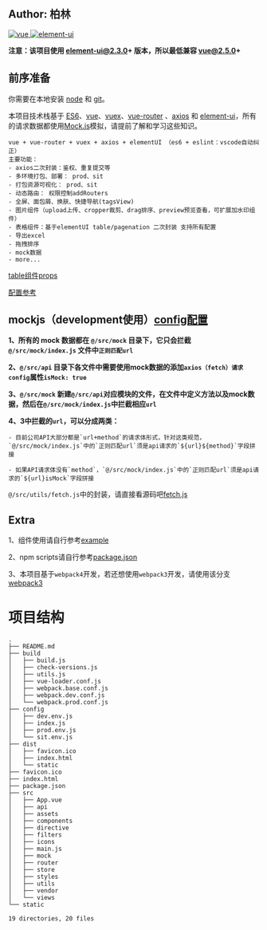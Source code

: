 ## Author: 柏林
<a href="https://github.com/vuejs/vue">
  <img src="https://img.shields.io/badge/vue-2.5.17-brightgreen.svg" alt="vue">
</a>
<a href="https://github.com/ElemeFE/element">
  <img src="https://img.shields.io/badge/element--ui-2.4.6-brightgreen.svg" alt="element-ui">
</a>

**注意：该项目使用 element-ui@2.3.0+ 版本，所以最低兼容 vue@2.5.0+**
## 前序准备

你需要在本地安装 [node](http://nodejs.org/) 和 [git](https://git-scm.com/)。

本项目技术栈基于 [ES6](http://es6.ruanyifeng.com/)、[vue](https://cn.vuejs.org/index.html)、[vuex](https://vuex.vuejs.org/zh-cn/)、[vue-router](https://router.vuejs.org/zh-cn/) 、[axios](https://github.com/axios/axios) 和 [element-ui](https://github.com/ElemeFE/element)，所有的请求数据都使用[Mock.js](https://github.com/nuysoft/Mock)模拟，请提前了解和学习这些知识。


```
vue + vue-router + vuex + axios + elementUI （es6 + eslint：vscode自动纠正）
主要功能：
- axios二次封装：鉴权、重复提交等
- 多环境打包、部署： prod、sit
- 打包资源可视化： prod、sit
- 动态路由： 权限控制addRouters
- 全屏、面包屑、换肤、快捷导航(tagsView)
- 图片组件（upload上传、cropper裁剪、drag排序、preview预览查看，可扩展加水印组件）
- 表格组件：基于elementUI table/pagenation 二次封装 支持所有配置
- 导出excel
- 拖拽排序
- mock数据
- more...

```
[table组件props](https://github.com/BolinWang/FHT.FE_OTA/blob/master/src/components/GridUnit/props.js)

[配置参考](http://element-cn.eleme.io/#/zh-CN/component/table)

## mockjs（development使用）[config配置](https://github.com/BolinWang/FHT.FE_OTA/blob/master/config/dev.env.js)
**1、所有的 mock 数据都在 `@/src/mock` 目录下，它只会拦截 `@/src/mock/index.js` 文件中`正则匹配url`**

**2、`@/src/api` 目录下各文件中需要使用mock数据的添加`axios（fetch）请求 config`属性`isMock: true`**

**3、`@/src/mock` 新建`@/src/api`对应模块的文件，在文件中定义方法以及mock数据，然后在`@/src/mock/index.js`中拦截相应`url`**

**4、3中拦截的`url`，可以分成两类：**
```
- 目前公司API大部分都是`url+method`的请求体形式，针对这类规范，`@/src/mock/index.js`中的`正则匹配url`须是api请求的`${url}${method}`字段拼接

- 如果API请求体没有`method`，`@/src/mock/index.js`中的`正则匹配url`须是api请求的`${url}isMock`字段拼接
```
`@/src/utils/fetch.js`中的封装，请直接看源码吧[fetch.js](https://github.com/BolinWang/FHT.FE_OTA/blob/master/src/utils/fetch.js)

## Extra
1、组件使用请自行参考[example](https://github.com/BolinWang/FHT.FE_OTA/tree/master/src/views/example)

2、npm scripts请自行参考[package.json](https://github.com/BolinWang/FHT.FE_OTA/blob/master/package.json)

3、本项目基于`webpack4`开发，若还想使用`webpack3`开发，请使用该分支[webpack3](https://github.com/BolinWang/FHT.FE_admin_seed/tree/webpack3)

# 项目结构

```
.
├── README.md
├── build
│   ├── build.js
│   ├── check-versions.js
│   ├── utils.js
│   ├── vue-loader.conf.js
│   ├── webpack.base.conf.js
│   ├── webpack.dev.conf.js
│   └── webpack.prod.conf.js
├── config
│   ├── dev.env.js
│   ├── index.js
│   ├── prod.env.js
│   └── sit.env.js
├── dist
│   ├── favicon.ico
│   ├── index.html
│   └── static
├── favicon.ico
├── index.html
├── package.json
├── src
│   ├── App.vue
│   ├── api
│   ├── assets
│   ├── components
│   ├── directive
│   ├── filters
│   ├── icons
│   ├── main.js
│   ├── mock
│   ├── router
│   ├── store
│   ├── styles
│   ├── utils
│   ├── vendor
│   └── views
└── static

19 directories, 20 files


```

